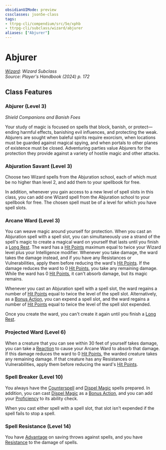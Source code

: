 ```yaml
---
obsidianUIMode: preview
cssclasses: json5e-class
tags:
- ttrpg-cli/compendium/src/5e/xphb
- ttrpg-cli/subclass/wizard/abjurer
aliases: ["Abjurer"]
---
```

# Abjurer
*[Wizard](wizard-xphb.md): Wizard Subclass*  
*Source: Player's Handbook (2024) p. 172*  


## Class Features

### Abjurer (Level 3)

*Shield Companions and Banish Foes*

Your study of magic is focused on spells that block, banish, or protect—ending harmful effects, banishing evil influences, and protecting the weak. Abjurers are sought when baleful spirits require exorcism, when locations must be guarded against magical spying, and when portals to other planes of existence must be closed. Adventuring parties value Abjurers for the protection they provide against a variety of hostile magic and other attacks.

### Abjuration Savant (Level 3)

Choose two Wizard spells from the Abjuration school, each of which must be no higher than level 2, and add them to your spellbook for free.

In addition, whenever you gain access to a new level of spell slots in this class, you can add one Wizard spell from the Abjuration school to your spellbook for free. The chosen spell must be of a level for which you have spell slots.

### Arcane Ward (Level 3)

You can weave magic around yourself for protection. When you cast an Abjuration spell with a spell slot, you can simultaneously use a strand of the spell's magic to create a magical ward on yourself that lasts until you finish a [Long Rest](long-rest-xphb.md). The ward has a [Hit Points](hit-points-xphb.md) maximum equal to twice your Wizard level plus your Intelligence modifier. Whenever you take damage, the ward takes the damage instead, and if you have any Resistances or Vulnerabilities, apply them before reducing the ward's [Hit Points](hit-points-xphb.md). If the damage reduces the ward to 0 [Hit Points](hit-points-xphb.md), you take any remaining damage. While the ward has 0 [Hit Points](hit-points-xphb.md), it can't absorb damage, but its magic remains.

Whenever you cast an Abjuration spell with a spell slot, the ward regains a number of [Hit Points](hit-points-xphb.md) equal to twice the level of the spell slot. Alternatively, as a [Bonus Action](bonus-action-xphb.md), you can expend a spell slot, and the ward regains a number of [Hit Points](hit-points-xphb.md) equal to twice the level of the spell slot expended.

Once you create the ward, you can't create it again until you finish a [Long Rest](long-rest-xphb.md).

### Projected Ward (Level 6)

When a creature that you can see within 30 feet of yourself takes damage, you can take a [Reaction](reaction-xphb.md) to cause your Arcane Ward to absorb that damage. If this damage reduces the ward to 0 [Hit Points](hit-points-xphb.md), the warded creature takes any remaining damage. If that creature has any Resistances or Vulnerabilities, apply them before reducing the ward's [Hit Points](hit-points-xphb.md).

### Spell Breaker (Level 10)

You always have the [Counterspell](counterspell-xphb.md) and [Dispel Magic](/3-Compendium/CLI/spells/dispel-magic-xphb.md) spells prepared. In addition, you can cast [Dispel Magic](/3-Compendium/CLI/spells/dispel-magic-xphb.md) as a [Bonus Action](bonus-action-xphb.md), and you can add your [Proficiency](proficiency-xphb.md) to its ability check.

When you cast either spell with a spell slot, that slot isn't expended if the spell fails to stop a spell.

### Spell Resistance (Level 14)

You have [Advantage](advantage-xphb.md) on saving throws against spells, and you have [Resistance](3-Compendium/CLI/rules/variant-rules/resistance-xphb.md) to the damage of spells.
